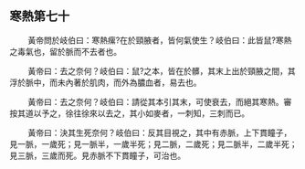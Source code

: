 ## 寒熱第七十

<p>&emsp;&emsp;
黃帝問於岐伯曰：寒熱瘰?在於頸腋者，皆何氣使生？岐伯曰：此皆鼠?寒熱之毒氣也，留於脈而不去者也。
</p>
<p>&emsp;&emsp;
黃帝曰：去之奈何？岐伯曰：鼠?之本，皆在於髒，其末上出於頸腋之間，其浮於脈中，而未內著於肌肉，而外為膿血者，易去也。
</p>
<p>&emsp;&emsp;
黃帝曰：去之奈何？岐伯曰：請從其本引其末，可使衰去，而絕其寒熱。審按其道以予之，徐往徐來以去之，其小如麥者，一刺知，三刺而已。
</p>
<p>&emsp;&emsp;
黃帝曰：決其生死奈何？岐伯曰：反其目視之，其中有赤脈，上下貫瞳子，見一脈，一歲死；見一脈半，一歲半死；見二脈，二歲死；見二脈半，二歲半死；見三脈，三歲而死。見赤脈不下貫瞳子，可治也。
</p>